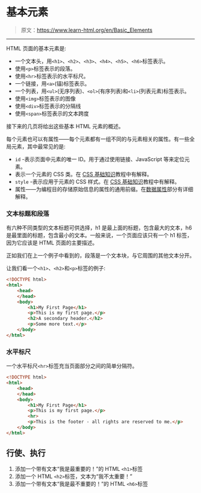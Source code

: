 # 基本元素

> 原文：<https://www.learn-html.org/en/Basic_Elements>

* * *

HTML 页面的基本元素是:

*   一个文本头，用`<h1>`、`<h2>`、`<h3>`、`<h4>`、`<h5>`、`<h6>`标签表示。
*   使用`<p>`标签表示的段落。
*   使用`<hr>`标签表示的水平标尺。
*   一个链接，用`<a>`(锚)标签表示。
*   一个列表，用`<ul>`(无序列表)、`<ol>`(有序列表)和`<li>`(列表元素)标签表示。
*   使用`<img>`标签表示的图像
*   使用`<div>`标签表示的分隔线
*   使用`<span>`标签表示的文本跨度

接下来的几页将给出这些基本 HTML 元素的概述。

每个元素也可以有属性——每个元素都有一组不同的与元素相关的属性。有一些全局元素，其中最常见的是:

*   `id` -表示页面中元素的唯一 ID。用于通过使用链接、JavaScript 等来定位元素。
*   表示一个元素的 CSS 类。在 [CSS 基础知识](/en/CSS_Basics)教程中有解释。
*   `style` -表示应用于元素的 CSS 样式。在 [CSS 基础知识](/en/CSS_Basics)教程中有解释。
*   属性——为编程目的存储原始信息的属性的通用前缀。在[数据属性](/en/Data_Attributes)部分有详细解释。

### 文本标题和段落

有六种不同类型的文本标题可供选择，h1 是最上面的标题，包含最大的文本，h6 是最里面的标题，包含最小的文本。一般来说，一个页面应该只有一个 h1 标签，因为它应该是 HTML 页面的主要描述。

正如我们在上一个例子中看到的，段落是一个文本块，与它周围的其他文本分开。

让我们看一个`<h1>`、`<h2>`和`<p>`标签的例子:

```html
<!DOCTYPE html>
<html>
    <head>
    </head>
    <body>
        <h1>My First Page</h1>
        <p>This is my first page.</p>
        <h2>A secondary header.</h2>
        <p>Some more text.</p>
    </body>
</html> 
```

### 水平标尺

一个水平标尺`<hr>`标签充当页面部分之间的简单分隔符。

```html
<!DOCTYPE html>
<html>
    <head>
    </head>
    <body>
        <h1>My First Page</h1>
        <p>This is my first page.</p>
        <hr>
        <p>This is the footer - all rights are reserved to me.</p>
    </body>
</html> 
```

## 行使、执行

1.  添加一个带有文本“我是最重要的！”的 HTML `<h1>`标签
2.  添加一个 HTML `<h2>`标签，文本为“我不太重要！”
3.  添加一个带有文本“我是最不重要的！”的 HTML `<h6>`标签